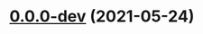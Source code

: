 # [0.0.0-dev](https://github.com/AlexRogalskiy/github-action-json-fields/compare/v2.0.1...v0.0.0-dev) (2021-05-24)



